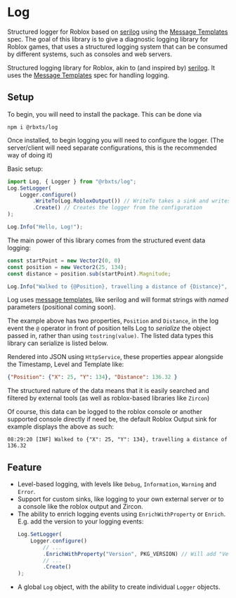 # Log
Structured logger for Roblox based on [serilog](https://github.com/serilog/serilog) using the [Message Templates](https://messagetemplates.org/) spec. The goal of this library is to give a diagnostic logging library for Roblox games, that uses a structured logging system that can be consumed by different systems, such as consoles and web servers.

Structured logging library for Roblox, akin to (and inspired by) [serilog](https://github.com/serilog/serilog). It uses the [Message Templates](https://messagetemplates.org/) spec for handling logging.

## Setup
To begin, you will need to install the package. This can be done via
```
npm i @rbxts/log
```

Once installed, to begin logging you will need to configure the logger. (The server/client will need separate configurations, this is the recommended way of doing it)

Basic setup:
```ts
import Log, { Logger } from "@rbxts/log";
Log.SetLogger(
    Logger.configure()
        .WriteTo(Log.RobloxOutput()) // WriteTo takes a sink and writes to it
        .Create() // Creates the logger from the configuration
);

Log.Info("Hello, Log!");
```

The main power of this library comes from the structured event data logging:
```ts
const startPoint = new Vector2(0, 0)
const position = new Vector2(25, 134);
const distance = position.sub(startPoint).Magnitude;

Log.Info("Walked to {@Position}, travelling a distance of {Distance}", position, distance);
```

Log uses [message templates](https://messagetemplates.org/), like serilog and will format strings with _named_ parameters (positional coming soon).

The example above has two properties, `Position` and `Distance`, in the log event the `@` operator in front of position tells Log to _serialize_ the object passed in, rather than using `tostring(value)`. The listed data types this library can serialize is listed below.

Rendered into JSON using `HttpService`, these properties appear alongside the Timestamp, Level and Template like:

```json
{"Position": {"X": 25, "Y": 134}, "Distance": 136.32 }
```

The structured nature of the data means that it is easily searched and filtered by external tools (as well as roblox-based libraries like `Zircon`)

Of course, this data can be logged to the roblox console or another supported console directly if need be, the default Roblox Output sink for example displays the above as such:
```
08:29:20 [INF] Walked to {"X": 25, "Y": 134}, travelling a distance of 136.32
```

## Feature
- Level-based logging, with levels like `Debug`, `Information`, `Warning` and `Error`.
- Support for custom sinks, like logging to your own external server or to a console like the roblox output and Zircon.
- The ability to enrich logging events using `EnrichWithProperty` or `Enrich`. E.g. add the version to your logging events:
    ```ts
    Log.SetLogger(
        Logger.configure()
            // ...
            .EnrichWithProperty("Version", PKG_VERSION) // Will add "Version" to the event data
            // ...
            .Create()
    );
    ```
- A global `Log` object, with the ability to create individual `Logger` objects.